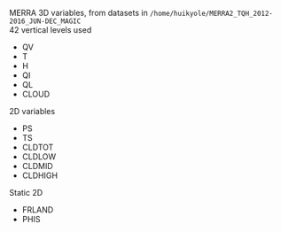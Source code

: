 MERRA 3D variables, from datasets in `/home/huikyole/MERRA2_TQH_2012-2016_JUN-DEC_MAGIC`  
42 vertical levels used

* QV
* T
* H
* QI
* QL
* CLOUD

2D variables

* PS
* TS
* CLDTOT
* CLDLOW
* CLDMID
* CLDHIGH

Static 2D

* FRLAND
* PHIS


